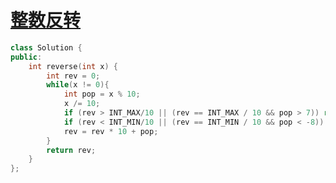 # [整数反转](https://leetcode-cn.com/problems/reverse-integer)

```C++
class Solution {
public:
    int reverse(int x) {
        int rev = 0;
        while(x != 0){
            int pop = x % 10;
            x /= 10;
            if (rev > INT_MAX/10 || (rev == INT_MAX / 10 && pop > 7)) return 0;
            if (rev < INT_MIN/10 || (rev == INT_MIN / 10 && pop < -8)) return 0;
            rev = rev * 10 + pop; 
        }
        return rev;
    }
};
```

